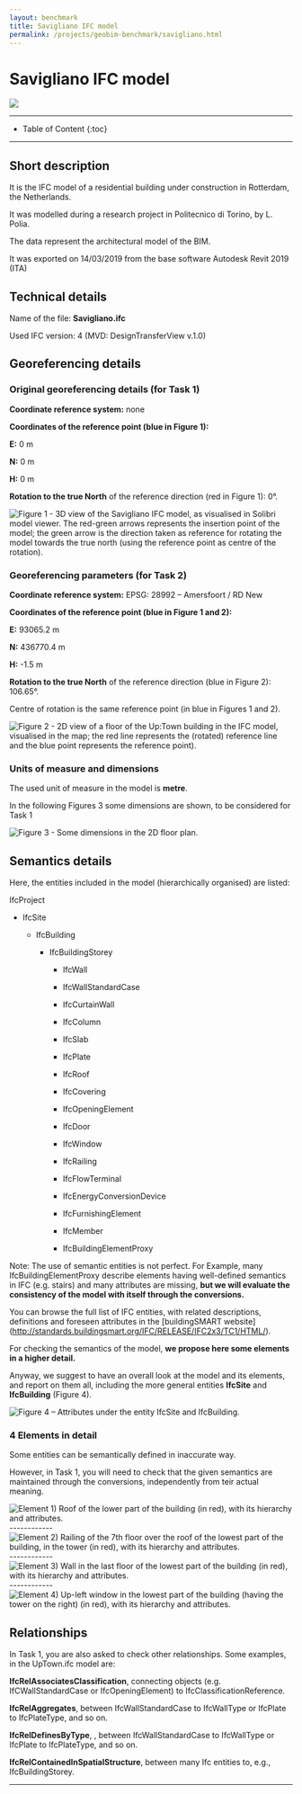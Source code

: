 ```yaml
---
layout: benchmark
title: Savigliano IFC model
permalink: /projects/geobim-benchmark/savigliano.html
---
```


<h1>Savigliano IFC model</h1>

<div class="row">
  <div class="col-sm-12 col-xs-12"><img class="img-responsive" src="{{ "/projects/geobim-benchmark/img/Savigliano-1.gif" }}" style="max-height: 500px"></div>
</div>

- - -

* Table of Content
{:toc}

- - -

## Short description

It is the IFC model of a residential building under construction in Rotterdam, the Netherlands.

It was modelled during a research project in Politecnico di Torino, by L. Polia.

The data represent the architectural model of the BIM.

It was exported on 14/03/2019 from the base software Autodesk Revit 2019 (ITA)

## Technical details

Name of the file: <strong>Savigliano.ifc</strong>

Used IFC version: 4 (MVD: DesignTransferView v.1.0)

## Georeferencing details

### Original georeferencing details (for Task 1)
<strong>Coordinate reference system:</strong> none

<strong>Coordinates of the reference point (blue in Figure 1):</strong>

<strong>E:</strong> 0 m

<strong>N:</strong> 0 m

<strong>H:</strong> 0 m

<strong>Rotation to the true North</strong> of the reference direction (red in Figure 1): 0°.

<div class="row">
	<img class="img-responsive" src="{{ "/projects/geobim-benchmark/img/Savigliano-2.gif" }}" title="Figure 1 - 3D view of the Savigliano IFC model, as visualised in Solibri model viewer. The red-green arrows represents the insertion point of the model; the green arrow is the direction taken as reference for rotating the model towards the true north (using the reference point as centre of the rotation)."  style="max-height: 300px">
</div>


### Georeferencing parameters (for Task 2)
<strong>Coordinate reference system:</strong> EPSG: 28992 – Amersfoort / RD New

<strong>Coordinates of the reference point (blue in Figure 1 and 2):</strong>

<strong>E:</strong> 93065.2 m

<strong>N:</strong> 436770.4 m

<strong>H:</strong> -1.5 m

<strong>Rotation to the true North</strong> of the reference direction (blue in Figure 2): 106.65°.

Centre of rotation is the same reference point (in blue in Figures 1 and 2).

<div class="row">
	<img class="img-responsive" src="{{ "/projects/geobim-benchmark/img/UpTown-Fig2.gif" }}" title="Figure 2 - 2D view of a floor of the Up:Town building in the IFC model, visualised in the map; the red line represents the (rotated) reference line and the blue point represents the reference point)."  style="max-height: 300px">
</div>


### Units of measure and dimensions
The used unit of measure in the model is <strong>metre</strong>.

In the following Figures 3 some dimensions are shown, to be considered for Task 1


<div class="row">
	<img class="img-responsive" src="{{ "/projects/geobim-benchmark/img/UpTown-Fig3.gif" }}" title="Figure 3 - Some dimensions in the 2D floor plan." >
</div>


## Semantics details

Here, the entities included in the model (hierarchically organised) are listed:

IfcProject

- IfcSite

  - IfcBuilding

    - IfcBuildingStorey

      - IfcWall

      - IfcWallStandardCase

      - IfcCurtainWall

      - IfcColumn

      - IfcSlab

      - IfcPlate

      - IfcRoof

      - IfcCovering

      - IfcOpeningElement

      - IfcDoor

      - IfcWindow

      - IfcRailing

      - IfcFlowTerminal

      - IfcEnergyConversionDevice

      - IfcFurnishingElement

      - IfcMember

      - IfcBuildingElementProxy

Note: The use of semantic entities is not perfect. For Example, many IfcBuildingElementProxy describe elements having well-defined semantics in IFC (e.g. stairs) and many attributes are missing, <strong>but we will evaluate the consistency of the model with itself through the conversions.</strong>

You can browse the full list of IFC entities, with related descriptions, definitions and foreseen attributes in the [buildingSMART website] (http://standards.buildingsmart.org/IFC/RELEASE/IFC2x3/TC1/HTML/).


For checking the semantics of the model, <strong>we propose here some elements in a higher detail.</strong>

Anyway, we suggest to have an overall look at the model and its elements, and report on them all, including the more general entities <strong>IfcSite</strong> and <strong>IfcBuilding</strong> (Figure 4).

<div class="row">
	<img class="img-responsive" src="{{ "/projects/geobim-benchmark/img/UpTown-Fig4.gif" }}" title="Figure 4 – Attributes under the entity IfcSite and IfcBuilding." >
</div>


### 4 Elements in detail

Some entities can be semantically defined in inaccurate way.

However, in Task 1, you will need to check that the given semantics are maintained through the conversions, independently from teir actual meaning.

<div class="row">
	<img class="img-responsive" src="{{ "/projects/geobim-benchmark/img/UpTown-Fig5.gif" }}" title="Element 1)	Roof of the lower part of the building  (in red), with its hierarchy and attributes." >
</div>
------------
<div class="row">
	<img class="img-responsive" src="{{ "/projects/geobim-benchmark/img/UpTown-Fig6.gif" }}" title="Element 2)	Railing of the 7th floor over the roof of the lowest part of the building, in the tower  (in red), with its hierarchy and attributes." >
</div>
------------
<div class="row">
	<img class="img-responsive" src="{{ "/projects/geobim-benchmark/img/UpTown-Fig7.gif" }}" title="Element 3)	Wall in the last floor of the lowest part of the building (in red), with its hierarchy and attributes." >
</div>
------------
<div class="row">
	<img class="img-responsive" src="{{ "/projects/geobim-benchmark/img/UpTown-Fig8.gif" }}" title="Element 4)	Up-left window in the lowest part of the building (having the tower on the right)  (in red), with its hierarchy and attributes." >
</div>


## Relationships

In Task 1, you are also asked to check other relationships.
Some examples, in the UpTown.ifc model are:

<strong>IfcRelAssociatesClassification</strong>, connecting objects (e.g. IfCWallStandardCase or IfcOpeningElement) to IfcClassificationReference.

<strong>IfcRelAggregates</strong>, between IfcWallStandardCase to IfcWallType or IfcPlate to IfcPlateType, and so on.

<strong>IfcRelDefinesByType</strong>, , between IfcWallStandardCase to IfcWallType or IfcPlate to IfcPlateType, and so on.

<strong>IfcRelContainedInSpatialStructure</strong>, between many Ifc entities to, e.g., IfcBuildingStorey.


 - - -
